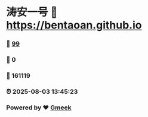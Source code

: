 # 涛安一号 :link: https://bentaoan.github.io 
### :page_facing_up: [99](https://bentaoan.github.io/tag.html) 
### :speech_balloon: 0 
### :hibiscus: 161119 
### :alarm_clock: 2025-08-03 13:45:23 
### Powered by :heart: [Gmeek](https://github.com/Meekdai/Gmeek)
